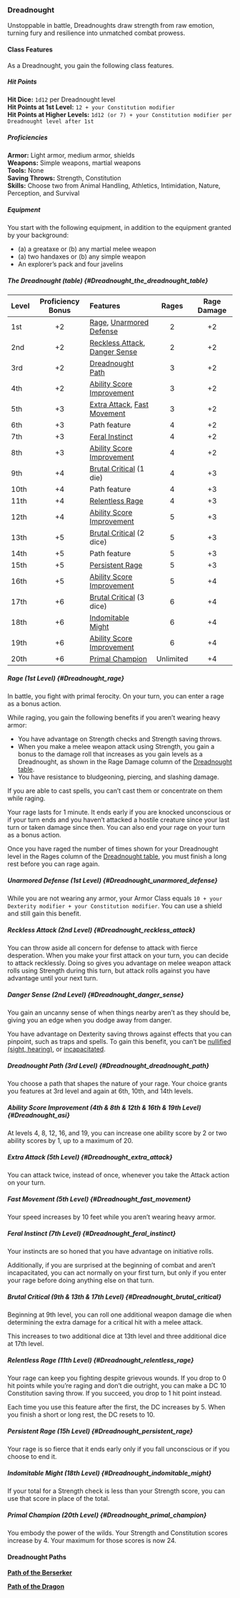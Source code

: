### Dreadnought

Unstoppable in battle, Dreadnoughts draw strength from raw emotion, turning fury and resilience into unmatched combat prowess.

#### Class Features

As a Dreadnought, you gain the following class features.

##### Hit Points

**Hit Dice:**
`1d12` per Dreadnought level
\
**Hit Points at 1st Level:**
`12 + your Constitution modifier`
\
**Hit Points at Higher Levels:**
`1d12 (or 7) + your Constitution modifier per Dreadnought level after 1st`

##### Proficiencies

**Armor:**
Light armor, medium armor, shields
\
**Weapons:**
Simple weapons, martial weapons
\
**Tools:**
None
\
**Saving Throws:**
Strength, Constitution
\
**Skills:**
Choose two from Animal Handling, Athletics, Intimidation, Nature, Perception, and Survival

##### Equipment

You start with the following equipment, in addition to the equipment granted by your background:

- (a) a greataxe or (b) any martial melee weapon
- (a) two handaxes or (b) any simple weapon
- An explorer’s pack and four javelins

##### The Dreadnought (table) {#Dreadnought_the_dreadnought_table}

| Level | Proficiency Bonus | Features                                                                                   | Rages     | Rage Damage |
|:------|:-----------------:|:-------------------------------------------------------------------------------------------|:---------:|:-----------:|
|   1st |        +2         | [Rage](#Dreadnought_rage), [Unarmored Defense](#Dreadnought_unarmored_defense)             |     2     |      +2     |
|   2nd |        +2         | [Reckless Attack](#Dreadnought_reckless_attack), [Danger Sense](#Dreadnought_danger_sense) |     2     |      +2     |
|   3rd |        +2         | [Dreadnought Path](#Dreadnought_dreadnought_path)                                          |     3     |      +2     |
|   4th |        +2         | [Ability Score Improvement](#Dreadnought_asi)                                              |     3     |      +2     |
|   5th |        +3         | [Extra Attack](#Dreadnought_extra_attack), [Fast Movement](#Dreadnought_fast_movement)     |     3     |      +2     |
|   6th |        +3         | Path feature                                                                               |     4     |      +2     |
|   7th |        +3         | [Feral Instinct](#Dreadnought_feral_instinct)                                              |     4     |      +2     |
|   8th |        +3         | [Ability Score Improvement](#Dreadnought_asi)                                              |     4     |      +2     |
|   9th |        +4         | [Brutal Critical](#Dreadnought_brutal_critical) (1 die)                                    |     4     |      +3     |
|  10th |        +4         | Path feature                                                                               |     4     |      +3     |
|  11th |        +4         | [Relentless Rage](#Dreadnought_relentless_rage)                                             |     4     |      +3     |
|  12th |        +4         | [Ability Score Improvement](#Dreadnought_asi)                                              |     5     |      +3     |
|  13th |        +5         | [Brutal Critical](#Dreadnought_brutal_critical) (2 dice)                                   |     5     |      +3     |
|  14th |        +5         | Path feature                                                                               |     5     |      +3     |
|  15th |        +5         | [Persistent Rage](#Dreadnought_persistent_rage)                                            |     5     |      +3     |
|  16th |        +5         | [Ability Score Improvement](#Dreadnought_asi)                                              |     5     |      +4     |
|  17th |        +6         | [Brutal Critical](#Dreadnought_brutal_critical) (3 dice)                                   |     6     |      +4     |
|  18th |        +6         | [Indomitable Might](#Dreadnought_indomitable_might)                                        |     6     |      +4     |
|  19th |        +6         | [Ability Score Improvement](#Dreadnought_asi)                                              |     6     |      +4     |
|  20th |        +6         | [Primal Champion](#Dreadnought_primal_champion)                                            | Unlimited |      +4     |

##### Rage (1st Level) {#Dreadnought_rage}

In battle, you fight with primal ferocity.
On your turn, you can enter a rage as a bonus action.

While raging, you gain the following benefits if you aren’t wearing heavy armor:

- You have advantage on Strength checks and Strength saving throws.
- When you make a melee weapon attack using Strength, you gain a bonus to the damage roll that increases as you gain levels as a Dreadnought, as shown in the Rage Damage column of the [Dreadnought table](#Dreadnought_the_dreadnought_table).
- You have resistance to bludgeoning, piercing, and slashing damage.

If you are able to cast spells, you can’t cast them or concentrate on them while raging.

Your rage lasts for 1 minute.
It ends early if you are knocked unconscious or if your turn ends and you haven’t attacked a hostile creature since your last turn or taken damage since then.
You can also end your rage on your turn as a bonus action.

Once you have raged the number of times shown for your Dreadnought level in the Rages column of the [Dreadnought table](#Dreadnought_the_dreadnought_table), you must finish a long rest before you can rage again.

##### Unarmored Defense (1st Level) {#Dreadnought_unarmored_defense}

While you are not wearing any armor, your Armor Class equals `10 + your Dexterity modifier + your Constitution modifier`.
You can use a shield and still gain this benefit.

##### Reckless Attack (2nd Level) {#Dreadnought_reckless_attack}

You can throw aside all concern for defense to attack with fierce desperation.
When you make your first attack on your turn, you can decide to attack recklessly.
Doing so gives you advantage on melee weapon attack rolls using Strength during this turn, but attack rolls against you have advantage until your next turn.

##### Danger Sense (2nd Level) {#Dreadnought_danger_sense}

You gain an uncanny sense of when things nearby aren’t as they should be, giving you an edge when you dodge away from danger.

You have advantage on Dexterity saving throws against effects that you can pinpoint, such as traps and spells.
To gain this benefit, you can’t be [nullified (sight, hearing)](#Conditions_nullified), or [incapacitated](#Conditions_incapacitated).

##### Dreadnought Path (3rd Level) {#Dreadnought_dreadnought_path}

You choose a path that shapes the nature of your rage.
Your choice grants you features at 3rd level and again at 6th, 10th, and 14th levels.

##### Ability Score Improvement (4th & 8th & 12th & 16th & 19th Level) {#Dreadnought_asi}

At levels 4, 8, 12, 16, and 19, you can increase one ability score by 2 or two ability scores by 1, up to a maximum of 20.

##### Extra Attack (5th Level) {#Dreadnought_extra_attack}

You can attack twice, instead of once, whenever you take the Attack action on your turn.

##### Fast Movement (5th Level) {#Dreadnought_fast_movement}

Your speed increases by 10 feet while you aren’t wearing heavy armor.

##### Feral Instinct (7th Level) {#Dreadnought_feral_instinct}

Your instincts are so honed that you have advantage on initiative rolls.

Additionally, if you are surprised at the beginning of combat and aren’t incapacitated, you can act normally on your first turn, but only if you enter your rage before doing anything else on that turn.

##### Brutal Critical (9th & 13th & 17th Level) {#Dreadnought_brutal_critical}

Beginning at 9th level, you can roll one additional weapon damage die when determining the extra damage for a critical hit with a melee attack.

This increases to two additional dice at 13th level and three additional dice at 17th level.

##### Relentless Rage (11th Level) {#Dreadnought_relentless_rage}

Your rage can keep you fighting despite grievous wounds.
If you drop to 0 hit points while you’re raging and don’t die outright, you can make a DC 10 Constitution saving throw.
If you succeed, you drop to 1 hit point instead.

Each time you use this feature after the first, the DC increases by 5.
When you finish a short or long rest, the DC resets to 10.

##### Persistent Rage (15h Level) {#Dreadnought_persistent_rage}

Your rage is so fierce that it ends early only if you fall unconscious or if you choose to end it.

##### Indomitable Might (18th Level) {#Dreadnought_indomitable_might}

If your total for a Strength check is less than your Strength score, you can use that score in place of the total.

##### Primal Champion (20th Level) {#Dreadnought_primal_champion}

You embody the power of the wilds.
Your Strength and Constitution scores increase by 4.
Your maximum for those scores is now 24.

#### Dreadnought Paths

[**Path of the Berserker**](./Path_of_the_Berserker.md)

[**Path of the Dragon**](./Path_of_the_Dragon.md)
